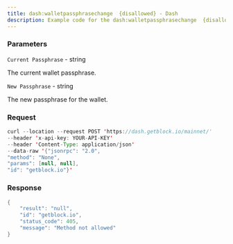 ```yaml
---
title: dash:walletpassphrasechange  {disallowed} - Dash
description: Example code for the dash:walletpassphrasechange  {disallowed} json-rpc method. Сomplete guide on how to use dash:walletpassphrasechange  {disallowed} json-rpc in GetBlock.io Web3 documentation.
---
```


### Parameters


`Current Passphrase` - string

The current wallet passphrase.

`New Passphrase` - string

The new passphrase for the wallet.

### Request

``` java
curl --location --request POST 'https://dash.getblock.io/mainnet/' 
--header 'x-api-key: YOUR-API-KEY' 
--header 'Content-Type: application/json' 
--data-raw '{"jsonrpc": "2.0",
"method": "None",
"params": [null, null],
"id": "getblock.io"}'
```

###  Response

``` java
{
    "result": "null",
    "id": "getblock.io",
    "status_code": 405,
    "message": "Method not allowed"
}
```

